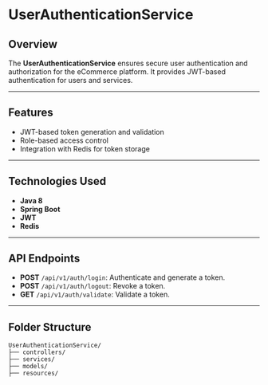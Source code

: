 # UserAuthenticationService

## Overview
The **UserAuthenticationService** ensures secure user authentication and authorization for the eCommerce platform. It provides JWT-based authentication for users and services.

---

## Features
- JWT-based token generation and validation
- Role-based access control
- Integration with Redis for token storage

---

## Technologies Used
- **Java 8**
- **Spring Boot**
- **JWT**
- **Redis**

---

## API Endpoints
- **POST** `/api/v1/auth/login`: Authenticate and generate a token.
- **POST** `/api/v1/auth/logout`: Revoke a token.
- **GET** `/api/v1/auth/validate`: Validate a token.

---

## Folder Structure
```plaintext
UserAuthenticationService/
├── controllers/
├── services/
├── models/
├── resources/
